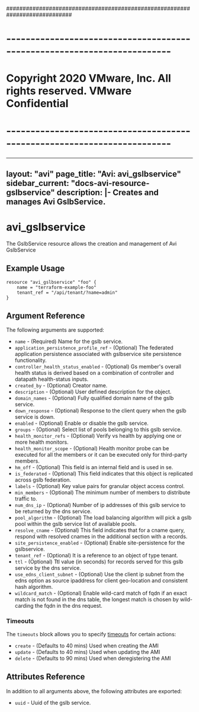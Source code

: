 ############################################################################
# ------------------------------------------------------------------------
# Copyright 2020 VMware, Inc.  All rights reserved. VMware Confidential
# ------------------------------------------------------------------------
###

---
layout: "avi"
page_title: "Avi: avi_gslbservice"
sidebar_current: "docs-avi-resource-gslbservice"
description: |-
  Creates and manages Avi GslbService.
---

# avi_gslbservice

The GslbService resource allows the creation and management of Avi GslbService

## Example Usage

```hcl
resource "avi_gslbservice" "foo" {
    name = "terraform-example-foo"
    tenant_ref = "/api/tenant/?name=admin"
}
```

## Argument Reference

The following arguments are supported:

* `name` - (Required) Name for the gslb service.
* `application_persistence_profile_ref` - (Optional) The federated application persistence associated with gslbservice site persistence functionality.
* `controller_health_status_enabled` - (Optional) Gs member's overall health status is derived based on a combination of controller and datapath health-status inputs.
* `created_by` - (Optional) Creator name.
* `description` - (Optional) User defined description for the object.
* `domain_names` - (Optional) Fully qualified domain name of the gslb service.
* `down_response` - (Optional) Response to the client query when the gslb service is down.
* `enabled` - (Optional) Enable or disable the gslb service.
* `groups` - (Optional) Select list of pools belonging to this gslb service.
* `health_monitor_refs` - (Optional) Verify vs health by applying one or more health monitors.
* `health_monitor_scope` - (Optional) Health monitor probe can be executed for all the members or it can be executed only for third-party members.
* `hm_off` - (Optional) This field is an internal field and is used in se.
* `is_federated` - (Optional) This field indicates that this object is replicated across gslb federation.
* `labels` - (Optional) Key value pairs for granular object access control.
* `min_members` - (Optional) The minimum number of members to distribute traffic to.
* `num_dns_ip` - (Optional) Number of ip addresses of this gslb service to be returned by the dns service.
* `pool_algorithm` - (Optional) The load balancing algorithm will pick a gslb pool within the gslb service list of available pools.
* `resolve_cname` - (Optional) This field indicates that for a cname query, respond with resolved cnames in the additional section with a records.
* `site_persistence_enabled` - (Optional) Enable site-persistence for the gslbservice.
* `tenant_ref` - (Optional) It is a reference to an object of type tenant.
* `ttl` - (Optional) Ttl value (in seconds) for records served for this gslb service by the dns service.
* `use_edns_client_subnet` - (Optional) Use the client ip subnet from the edns option as source ipaddress for client geo-location and consistent hash algorithm.
* `wildcard_match` - (Optional) Enable wild-card match of fqdn  if an exact match is not found in the dns table, the longest match is chosen by wild-carding the fqdn in the dns request.


### Timeouts

The `timeouts` block allows you to specify [timeouts](https://www.terraform.io/docs/configuration/resources.html#timeouts) for certain actions:

* `create` - (Defaults to 40 mins) Used when creating the AMI
* `update` - (Defaults to 40 mins) Used when updating the AMI
* `delete` - (Defaults to 90 mins) Used when deregistering the AMI

## Attributes Reference

In addition to all arguments above, the following attributes are exported:

* `uuid` -  Uuid of the gslb service.

